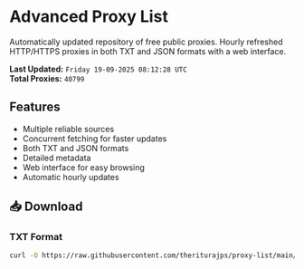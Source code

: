 # Advanced Proxy List

Automatically updated repository of free public proxies. Hourly refreshed HTTP/HTTPS proxies in both TXT and JSON formats with a web interface.

**Last Updated:** `Friday 19-09-2025 08:12:28 UTC`  
**Total Proxies:** `40799`

## Features
- Multiple reliable sources
- Concurrent fetching for faster updates
- Both TXT and JSON formats
- Detailed metadata
- Web interface for easy browsing
- Automatic hourly updates

## 📥 Download

### TXT Format
```bash
curl -O https://raw.githubusercontent.com/theriturajps/proxy-list/main/proxies.txt
